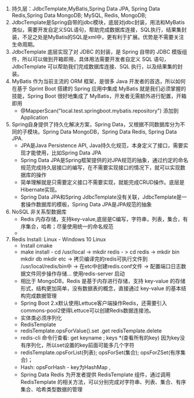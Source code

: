 1. 持久层：JdbcTemplate,MyBatis,Spring Data JPA, Spring Data Redis,Spring Data MongoDB; MySQL, Redis, MongoDB;
2. JdbcTemplate是Spring自带的jdbc模块，底层对jdbc封装，用法和MyBatis类似，需要开发自定义SQL语句，帮助完成数据库连接，SQL执行，结果集封装，不足之处是MyBatis的SQL是xml中，更有利于扩展。优势是不需要关注生命周期。
3. JdbcTemplate 底层实现了对 JDBC 的封装，是 Spring 自带的 JDBC 模版组件，所以可以做到开箱即用，具体用法需要开发者自定义 SQL 语句，JdbcTemplate 可以帮助我们完成数据库连接、SQL 执行，以及结果集的封装。
4. MyBatis 作为当前主流的 ORM 框架，是很多 Java 开发者的首选，所以如何在基于 Sprint Boot 搭建的 Spring 应用中集成 MyBatis 就是我们必须掌握的技能，Spring Boot 很好地集成了 MyBatis，开发者无需额外进行配置，开箱即用
    - @MapperScan("local.test.springboot.mybatis.repository") 添加到Application
5. Spring自身提供了持久化解决方案，Spring Data，又根据不同数据库分为不同的子模块。Spring Data MongoDB，Spring Data Redis, Spring Data JPA.
    - JPA是Java Persistence API, Java持久化规范，本身定义了接口，需要实现才能使用，比如Spring Data JPA
    - Spring Data JPA是Spring框架提供的对JPA规范的抽象，通过约定的命名规范完成持久层接口的编写，在不需要实现接口的情况下，就可以实现数据库的操作
    - 简单理解就是只需要定义接口不需要实现，就能完成CRUD操作。底层是Hibernate实现。
    - Spring Data JPA和Spring JdbcTemplate没有关联，JdbcTemplate是一套操作数据库的模板，Spring Data JPA是JPA规范的抽象
6. NoSQL 非关系型数据库
    - Redis 内存存储，支持key-value,底层是C编写，字符串，列表，集合，有序集合，哈希；尽量使用统一的命名规范
    - 
7. Redis Install: Linux - Windows 10 Linux
    - Install cmake 
    - make install - cd /usr/local -> mkdir redis - > cd redis -> mkdir bin mkdir db mkdir etc -> 拷贝编译完的redis可执行文件到 /usr/local/redis/bin中 -> 在etc中创建redis.conf文件 -> 配置端口日志数据文件同步操作存储... 使用redis-server 启动
    - 相比于 MongoDB，Redis 是基于内存进行存储，支持 key-value 的存储形式，结构更加简单，没有数据表的概念，直接通过 key-value 的基本结构完成数据管理
    - Spring Boot 2.x默认使用Lettuce客户端操作Redis，还需要引入commons-pool2使得Lettuce可以创建Redis数据连接池。
    - 实体类必须序列化
    - RedisTemplate
    - redisTemplate.opsForValue().set .get redisTemplate.delete
    - redis-cli 命令行查看: get keyname ; keys *(查看所有的key) 因为key没有序列化，所以set设置的key前面可能多几个字符
    - redisTemplate.opsForList(列表); opsForSet(集合); opsForZSet(有序集合)；
    - Hash: opsForHash - key为HashMap , 
    - Spring Data Redis 为开发者提供 RedisTemplate 组件，通过调用 RedisTemplate 的相关方法，可以分别完成对字符串、列表、集合、有序集合、哈希类型数据的管理


